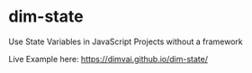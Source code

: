 # dim-state
 Use State Variables in JavaScript Projects without a framework

Live Example here: https://dimvai.github.io/dim-state/

